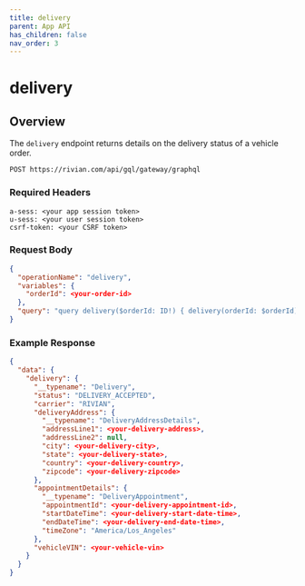 ```yaml
---
title: delivery
parent: App API
has_children: false
nav_order: 3
---
```


# delivery

## Overview

The `delivery` endpoint returns details on the delivery status of a vehicle order.

`POST https://rivian.com/api/gql/gateway/graphql`

### Required Headers

```text
a-sess: <your app session token>
u-sess: <your user session token>
csrf-token: <your CSRF token>
```

### Request Body

```json
{
  "operationName": "delivery",
  "variables": {
    "orderId": <your-order-id>
  },
  "query": "query delivery($orderId: ID!) { delivery(orderId: $orderId) { __typename status carrier deliveryAddress { __typename addressLine1 addressLine2 city state country zipcode } appointmentDetails { __typename appointmentId startDateTime endDateTime timeZone } vehicleVIN } }"
}
```

### Example Response

```json
{
  "data": {
    "delivery": {
      "__typename": "Delivery",
      "status": "DELIVERY_ACCEPTED",
      "carrier": "RIVIAN",
      "deliveryAddress": {
        "__typename": "DeliveryAddressDetails",
        "addressLine1": <your-delivery-address>,
        "addressLine2": null,
        "city": <your-delivery-city>,
        "state": <your-delivery-state>,
        "country": <your-delivery-country>,
        "zipcode": <your-delivery-zipcode>
      },
      "appointmentDetails": {
        "__typename": "DeliveryAppointment",
        "appointmentId": <your-delivery-appointment-id>,
        "startDateTime": <your-delivery-start-date-time>,
        "endDateTime": <your-delivery-end-date-time>,
        "timeZone": "America/Los_Angeles"
      },
      "vehicleVIN": <your-vehicle-vin>
    }
  }
}
```
